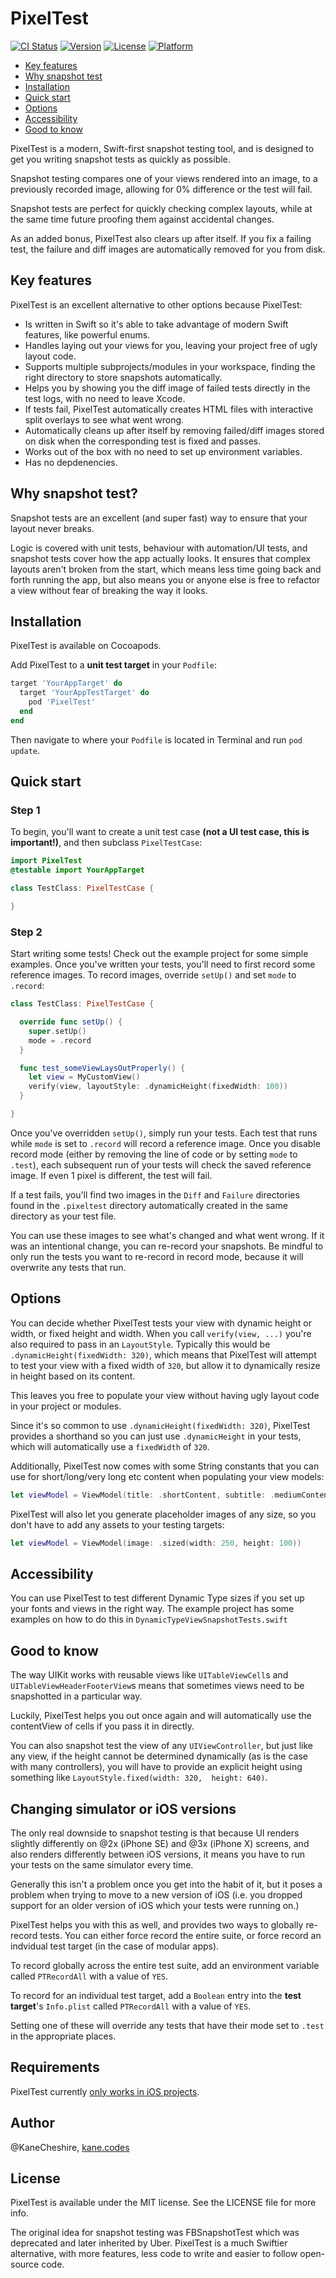 # PixelTest

[![CI Status](http://img.shields.io/travis/KaneCheshire/PixelTest.svg?style=flat)](https://travis-ci.org/KaneCheshire/PixelTest)
[![Version](https://img.shields.io/cocoapods/v/PixelTest.svg?style=flat)](http://cocoapods.org/pods/PixelTest)
[![License](https://img.shields.io/cocoapods/l/PixelTest.svg?style=flat)](http://cocoapods.org/pods/PixelTest)
[![Platform](https://img.shields.io/cocoapods/p/PixelTest.svg?style=flat)](http://cocoapods.org/pods/PixelTest)

- [Key features](#key-features)
- [Why snapshot test](#why-snapshot-test)
- [Installation](#installation)
- [Quick start](#quick-start)
- [Options](#options)
- [Accessibility](#accessibility)
- [Good to know](#good-to-know)

PixelTest is a modern, Swift-first snapshot testing tool, and is designed to get you writing snapshot tests as quickly as possible.

Snapshot testing compares one of your views rendered into an image, to a previously recorded image, allowing for 0% difference or the test will fail.

Snapshot tests are perfect for quickly checking complex layouts, while at the same time future proofing them against accidental changes.

As an added bonus, PixelTest also clears up after itself. If you fix a failing test, the failure and diff images are automatically removed for you from disk.

## Key features

PixelTest is an excellent alternative to other options because PixelTest:

- Is written in Swift so it's able to take advantage of modern Swift features, like powerful enums.
- Handles laying out your views for you, leaving your project free of ugly layout code.
- Supports multiple subprojects/modules in your workspace, finding the right directory to store snapshots automatically.
- Helps you by showing you the diff image of failed tests directly in the test logs, with no need to leave Xcode.
- If tests fail, PixelTest automatically creates HTML files with interactive split overlays to see what went wrong.
- Automatically cleans up after itself by removing failed/diff images stored on disk when the corresponding test is fixed and passes.
- Works out of the box with no need to set up environment variables.
- Has no depdenencies.


## Why snapshot test?

Snapshot tests are an excellent (and super fast) way to ensure that your layout never breaks.

Logic is covered with unit tests, behaviour with automation/UI tests, and snapshot tests cover how the app actually looks. It ensures that complex layouts aren't broken from the start, which means less time going back and forth running the app, but also means you or anyone else is free to refactor a view without fear of breaking the way it looks.

## Installation

PixelTest is available on Cocoapods.

Add PixelTest to a **unit test target** in your `Podfile`:

```ruby
target 'YourAppTarget' do
  target 'YourAppTestTarget' do
    pod 'PixelTest'
  end
end
```

Then navigate to where your `Podfile` is located in Terminal and run `pod update`.

## Quick start

### Step 1

To begin, you'll want to create a unit test case **(not a UI test case, this is important!)**, and then subclass `PixelTestCase`:

```swift
import PixelTest
@testable import YourAppTarget

class TestClass: PixelTestCase {

}
```

### Step 2

Start writing some tests! Check out the example project for some simple examples. Once you've written your tests, you'll need to first record some reference images. To record images, override `setUp()` and set `mode` to `.record`:

```swift
class TestClass: PixelTestCase {

  override func setUp() {
    super.setUp()
    mode = .record
  }

  func test_someViewLaysOutProperly() {
    let view = MyCustomView()
    verify(view, layoutStyle: .dynamicHeight(fixedWidth: 100))
  }

}
```

Once you've overridden `setUp()`, simply run your tests. Each test that runs while `mode` is set to `.record` will record a reference image. Once you disable record mode (either by removing the line of code or by setting `mode` to `.test`), each subsequent run of your tests will check the saved reference image. If even 1 pixel is different, the test will fail.

If a test fails, you'll find two images in the `Diff` and `Failure` directories found in the `.pixeltest` directory automatically created in the same directory as your test file.

You can use these images to see what's changed and what went wrong. If it was an intentional change, you can re-record your snapshots. Be mindful to only run the tests you want to re-record in record mode, because it will overwrite any tests that run.

## Options

You can decide whether PixelTest tests your view with dynamic height or width, or fixed height and width. When you call `verify(view, ...)` you're also required to pass in an `LayoutStyle`. Typically this would be `.dynamicHeight(fixedWidth: 320)`, which means that PixelTest will attempt to test your view with a fixed width of `320`, but allow it to dynamically resize in height based on its content.

This leaves you free to populate your view without having ugly layout code in your project or modules.

Since it's so common to use `.dynamicHeight(fixedWidth: 320)`, PixelTest provides a shorthand so you can just use `.dynamicHeight` in your tests, which will automatically use a `fixedWidth` of `320`.

Additionally, PixelTest now comes with some String constants that you can use for short/long/very long etc content when populating your view models:

```swift
let viewModel = ViewModel(title: .shortContent, subtitle: .mediumContent)
```

PixelTest will also let you generate placeholder images of any size, so you don't have to add any assets to your testing targets:

```swift
let viewModel = ViewModel(image: .sized(width: 250, height: 100))
```

## Accessibility

You can use PixelTest to test different Dynamic Type sizes if you set up your fonts and views in the right way. The example project has some examples on how to do this in `DynamicTypeViewSnapshotTests.swift`

## Good to know

The way UIKit works with reusable views like `UITableViewCell`s and `UITableViewHeaderFooterView`s means that sometimes views need to be snapshotted in a particular way.

Luckily, PixelTest helps you out once again and will automatically use the contentView of cells if you pass it in directly.

You can also snapshot test the view of any `UIViewController`, but just like any view, if the height cannot be determined dynamically (as is the case with many controllers), you will have to provide an explicit height using something like  `LayoutStyle.fixed(width: 320,  height: 640)`.

## Changing simulator or iOS versions

The only real downside to snapshot testing is that because UI renders slightly differently on @2x (iPhone SE) and @3x (iPhone X) screens, and also renders differently between iOS versions, it means you have to run your tests on the same simulator every time.

Generally this isn't a problem once you get into the habit of it, but it poses a problem when trying to move to a new version of iOS (i.e. you dropped support for an older version of iOS which your tests were running on.)

PixelTest helps you with this as well, and provides two ways to globally re-record tests. You can either force record the entire suite, or force record an indvidual test target (in the case of modular apps).

To record globally across the entire test suite, add an environment variable called `PTRecordAll` with a value of `YES`.

To record for an individual test target, add a `Boolean` entry into the **test target**'s `Info.plist` called `PTRecordAll` with a value of `YES`.

Setting one of these will override any tests that have their mode set to `.test` in the appropriate places.

## Requirements

PixelTest currently [only works in iOS projects](https://github.com/KaneCheshire/PixelTest/issues/13).

## Author

@KaneCheshire, [kane.codes](http://kanecheshire.com)

## License

PixelTest is available under the MIT license. See the LICENSE file for more info.

The original idea for snapshot testing was FBSnapshotTest which was deprecated and later inherited by Uber. PixelTest is a much Swiftier alternative, with more features, less code to write and easier to follow open-source code.
